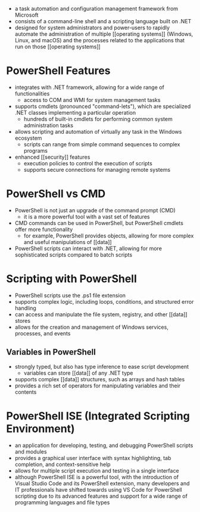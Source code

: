 - a task automation and configuration management framework from Microsoft
- consists of a command-line shell and a scripting language built on .NET
- designed for system administrators and power-users to rapidly automate the administration of multiple [[operating systems]] (Windows, Linux, and macOS) and the processes related to the applications that run on those [[operating systems]]

# PowerShell Features
- integrates with .NET framework, allowing for a wide range of functionalities
	- access to COM and WMI for system management tasks
- supports cmdlets (pronounced "command-lets"), which are specialized .NET classes implementing a particular operation
	- hundreds of built-in cmdlets for performing common system administration tasks
- allows scripting and automation of virtually any task in the Windows ecosystem
	- scripts can range from simple command sequences to complex programs
- enhanced [[security]] features
	- execution policies to control the execution of scripts
	- supports secure connections for managing remote systems

# PowerShell vs CMD
- PowerShell is not just an upgrade of the command prompt (CMD)
	- it is a more powerful tool with a vast set of features
- CMD commands can be used in PowerShell, but PowerShell cmdlets offer more functionality
	- for example, PowerShell provides objects, allowing for more complex and useful manipulations of [[data]]
- PowerShell scripts can interact with .NET, allowing for more sophisticated scripts compared to batch scripts

# Scripting with PowerShell
- PowerShell scripts use the .ps1 file extension
- supports complex logic, including loops, conditions, and structured error handling
- can access and manipulate the file system, registry, and other [[data]] stores
- allows for the creation and management of Windows services, processes, and events

## Variables in PowerShell
- strongly typed, but also has type inference to ease script development
	- variables can store [[data]] of any .NET type
- supports complex [[data]] structures, such as arrays and hash tables
- provides a rich set of operators for manipulating variables and their contents

# PowerShell ISE (Integrated Scripting Environment)
- an application for developing, testing, and debugging PowerShell scripts and modules
- provides a graphical user interface with syntax highlighting, tab completion, and context-sensitive help
- allows for multiple script execution and testing in a single interface
- although PowerShell ISE is a powerful tool, with the introduction of Visual Studio Code and its PowerShell extension, many developers and IT professionals have shifted towards using VS Code for PowerShell scripting due to its advanced features and support for a wide range of programming languages and file types